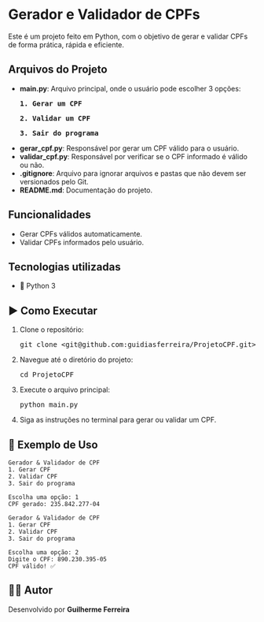 <h1>Gerador e Validador de CPFs</h1>

<p>Este é um projeto feito em Python, com o objetivo de gerar e validar CPFs de forma prática, rápida e eficiente.</p>

<h2>Arquivos do Projeto</h2>
<ul>
  <li><strong>main.py</strong>: Arquivo principal, onde o usuário pode escolher 3 opções: 
  <strong><pre>1. Gerar um CPF</pre></strong>
  <strong><pre>2. Validar um CPF</pre></strong>
  <strong><pre>3. Sair do programa</pre></strong>
  </li>

  <li><strong>gerar_cpf.py</strong>: Responsável por gerar um CPF válido para o usuário.</li>
  <li><strong>validar_cpf.py</strong>: Responsável por verificar se o CPF informado é válido ou não.</li>
  <li><strong>.gitignore</strong>: Arquivo para ignorar arquivos e pastas que não devem ser versionados pelo Git.</li>
  <li><strong>README.md</strong>: Documentação do projeto.</li>
</ul>

<h2>Funcionalidades</h2>
<ul>
  <li>Gerar CPFs válidos automaticamente.</li>
  <li>Validar CPFs informados pelo usuário.</li>
</ul>

<h2>Tecnologias utilizadas</h2>
<ul>
    <li>🐍 Python 3</li>
</ul>

<h2>▶️ Como Executar</h2>
<ol>
  <li>Clone o repositório:</li>
  <pre>git clone &lt;git@github.com:guidiasferreira/ProjetoCPF.git&gt;</pre>
  <li>Navegue até o diretório do projeto:</li>
  <pre>cd ProjetoCPF</pre>
  <li>Execute o arquivo principal:</li>
  <pre>python main.py</pre>
  <li>Siga as instruções no terminal para gerar ou validar um CPF.</li>
</ol>

<h2>📖 Exemplo de Uso</h2>

<pre><code>Gerador & Validador de CPF
1. Gerar CPF
2. Validar CPF
3. Sair do programa

Escolha uma opção: 1
CPF gerado: 235.842.277-04
</code></pre>

<pre><code>Gerador & Validador de CPF
1. Gerar CPF
2. Validar CPF
3. Sair do programa

Escolha uma opção: 2
Digite o CPF: 890.230.395-05
CPF válido! ✅
</code></pre>

<h2>👨‍💻 Autor</h2>
<p>Desenvolvido por <b>Guilherme Ferreira</b></p>